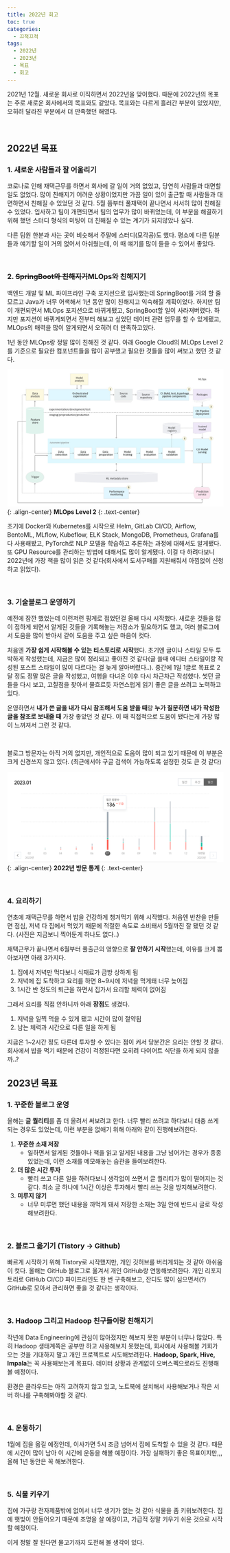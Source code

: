```yaml
---
title: 2022년 회고
toc: true
categories:
  - 끄적끄적
tags:
  - 2022년
  - 2023년
  - 목표
  - 회고
---
```


2021년 12월. 새로운 회사로 이직하면서 2022년을 맞이했다. 때문에 2022년의 목표는 주로 새로운 회사에서의 목표와도 같았다. 목표와는 다르게 흘러간 부분이 있었지만, 오히려 달라진 부분에서 더 만족했던 해였다.

<br>

## **2022년 목표**

### **1. 새로운 사람들과 잘 어울리기**

코로나로 인해 재택근무를 하면서 회사에 갈 일이 거의 없었고, 당연히 사람들과 대면할 일도 없었다. 많이 친해지기 어려운 상황이었지만 가끔 일이 있어 출근할 때 사람들과 대면하면서 친해질 수 있었던 것 같다. 5월 쯤부터 풀재택이 끝나면서 서서히 많이 친해질 수 있었다. 입사하고 팀이 개편되면서 팀의 업무가 많이 바뀌었는데, 이 부분을 해결하기 위해 했던 스터디 형식의 미팅이 더 친해질 수 있는 계기가 되지않았나 싶다. 

다른 팀원 한분과 사는 곳이 비슷해서 주말에 스터디(모각공)도 했다. 평소에 다른 팀분들과 얘기할 일이 거의 없어서 아쉬웠는데, 이 때 얘기를 많이 들을 수 있어서 좋았다. 

<br>

### **2. ~~SpringBoot와 친해지기~~MLOps와 친해지기**

백엔드 개발 및 ML 파이프라인 구축 포지션으로 입사했는데 SpringBoot를 거의 할 줄 모르고 Java가 너무 어색해서 1년 동안 많이 친해지고 익숙해질 계획이었다. 하지만 팀 이 개편되면서 MLOps 포지션으로 바뀌게됐고, SpringBoot할 일이 사라져버렸다. 하지만 포지션이 바뀌게되면서 전부터 해보고 싶었던 데이터 관련 업무를 할 수 있게됐고, MLOps의 매력을 많이 알게되면서 오히려 더 만족하고있다.

1년 동안 MLOps랑 정말 많이 친해진 것 같다. 아래 Google Cloud의 MLOps Level 2를 기준으로 필요한 컴포넌트들을 많이 공부했고 필요한 것들을 많이 써보고 했던 것 같다.

![MLOps Level 2](/assets/images/posts/2023-1-8-tistory-post-143/img-1.png){: .align-center}
**MLOps Level 2**
{: .text-center}

초기에 Docker와 Kubernetes를 시작으로 Helm, GitLab CI/CD, Airflow, BentoML, MLflow, Kubeflow, ELK Stack, MongoDB, Prometheus, Grafana를 다 사용해봤고, PyTorch로 NLP 모델을 학습하고 추론하는 과정에 대해서도 알게됐다. 또 GPU Resource를 관리하는 방법에 대해서도 많이 알게됐다. 이걸 다 하려다보니 2022년에 가장 책을 많이 읽은 것 같다(회사에서 도서구매를 지원해줘서 아낌없이 신청하고 읽었다).

<br>

### **3. 기술블로그 운영하기**

예전에 잠깐 했었는데 이런저런 핑계로 접었던걸 올해 다시 시작했다. 새로운 것들을 많이 접하게 되면서 알게된 것들을 기록해놓는 저장소가 필요하기도 했고, 여러 블로그에서 도움을 많이 받아서 같이 도움을 주고 싶은 마음이 컷다.

처음엔 **가장 쉽게 시작해볼 수 있는 티스토리로 시작**했다. 초기엔 글이나 스타일 모두 투박하게 작성했는데, 지금은 많이 정리되고 좋아진 것 같다(글 쓸때 에디터 스타일이랑 작성된 포스트 스타일이 많이 다르다는 걸 늦게 알아버렸다..). 중간에 1일 1글로 목표로 2달 정도 정말 많은 글을 작성했고, 여행을 다녀온 이후 다시 차근차근 작성했다. 썻던 글들을 다시 보고, 고칠점을 찾아서 물흐르듯 자연스럽게 읽기 좋은 글을 쓰려고 노력하고있다.

운영하면서 **내가 쓴 글을 내가 다시 참조해서 도움 받을 때**랑 **누가 질문하면 내가 작성한 글을 참조로 보내줄 때** 가장 좋았던 것 같다. 이 때 직접적으로 도움이 됐다는게 가장 많이 느껴져서 그런 것 같다.

<br>

블로그 방문자는 아직 거의 없지만, 개인적으로 도움이 많이 되고 있기 때문에 이 부분은 크게 신경쓰지 않고 있다. (최근에서야 구글 검색이 가능하도록 설정한 것도 큰 것 같다)

![](/assets/images/posts/2023-1-8-tistory-post-143/img-2.png){: .align-center}
**2022년 방문 통계**
{: .text-center}

<br>

### **4. 요리하기**

연초에 재택근무를 하면서 밥을 건강하게 챙겨먹기 위해 시작했다. 처음엔 반찬을 만들면 점심, 저녁 다 집에서 먹었기 때문에 적절한 속도로 소비돼서 5월까진 잘 됐던 것 같다. (사진은 지금보니 찍어둔게 하나도 없다..)

재택근무가 끝나면서 6월부터 풀출근의 영향으로 **잘 안하기 시작**했는데, 이유를 크게 뽑아보자면 아래 3가지다.

1. 집에서 저녁만 먹다보니 식재료가 금방 상하게 됨
2. 저녁에 집 도착하고 요리를 하면 8~9시에 저녁을 먹게돼 너무 늦어짐
3. 1시간 반 정도의 퇴근을 하면서 집가서 요리할 체력이 없어짐

그래서 요리를 직접 안하니까 아래 **장점**도 생겼다.

1. 저녁을 일찍 먹을 수 있게 됐고 시간이 많이 절약됨
2. 남는 체력과 시간으로 다른 일을 하게 됨

지금은 1~2시간 정도 다른데 투자할 수 있다는 점이 커서 당분간은 요리는 안할 것 같다. 회사에서 밥을 먹기 때문에 건강이 걱정된다면 오히려 다이어트 식단을 하게 되지 않을까..?
 
<br>

## **2023년 목표**

### **1. 꾸준한 블로그 운영**

올해는 **글 퀄리티**를 좀 더 올려서 써보려고 한다. 너무 빨리 쓰려고 하다보니 대충 쓰게되는 경우도 있었는데, 이런 부분을 없애기 위해 아래와 같이 진행해보려한다.

1. **꾸준한 소재 저장**
	* 일하면서 알게된 것들이나 책을 읽고 알게된 내용을 그냥 넘어가는 경우가 종종 있었는데, 이런 소재를 메모해놓는 습관을 들여보려한다.
2. **더 많은 시간 투자**
	* 빨리 쓰고 다른 일을 하려다보니 생각없이 쓰면서 글 퀄리티가 많이 떨어지는 것 같다. 최소 글 하나에 1시간 이상은 투자해서 빨리 쓰는 것을 방지해보려한다.
3. **미루지 않기**
	* 너무 미루면 했던 내용을 까먹게 돼서 저장한 소재는 3일 안에 반드시 글로 작성해보려한다.

<br>

### **2. 블로그 옮기기 (Tistory -> Github)**

빠르게 시작하기 위해 Tistory로 시작했지만, 개인 깃허브를 버리게되는 것 같아 아쉬움이 컷다. 올해는 GitHub 블로그로 옮겨서 개인 GitHub랑 연동해보려한다. 개인 리포지토리로 GitHub CI/CD 파이프라인도 한 번 구축해보고, 잔디도 많이 심으면서(?) GitHub로 모아서 관리하면 좋을 것 같다는 생각이다.

<br>

### **3. Hadoop 그리고 Hadoop 친구들이랑 친해지기**

작년에 Data Engineering에 관심이 많아졌지만 해보지 못한 부분이 너무나 많았다. 특히 Hadoop 생태계쪽은 공부만 하고 사용해보지 못했는데, 회사에서 사용해볼 기회가 오는 것을 기대하지 말고 개인 프로젝트로 시도해보려한다. **Hadoop, Spark, Hive, Impala**는 꼭 사용해보는게 목표다. 데이터 상황과 관계없이 오버스펙으로라도 진행해 볼 예정이다.

환경은 클라우드는 아직 고려하지 않고 있고, 노트북에 설치해서 사용해보거나 작은 서버 하나를 구축해봐야할 것 같다.

<br>

### **4. 운동하기**

1월에 집을 옮길 예정인데, 이사가면 5시 조금 넘어서 집에 도착할 수 있을 것 같다. 때문에 시간이 많이 남아 이 시간에 운동을 해볼 예정이다. 가장 실패하기 좋은 목표이지만,,, 올해 1년 동안은 꼭 해보려한다. 

<br>

### **5. 식물 키우기**

집에 가구랑 전자제품밖에 없어서 너무 생기가 없는 것 같아 식물을 좀 키워보려한다. 집에 햇빛이 안들어오기 때문에 조명을 살 예정이고, 가급적 정말 키우기 쉬운 것으로 시작할 예정이다.

이게 정말 잘 된다면 물고기까지 도전해 볼 생각이 있다.
